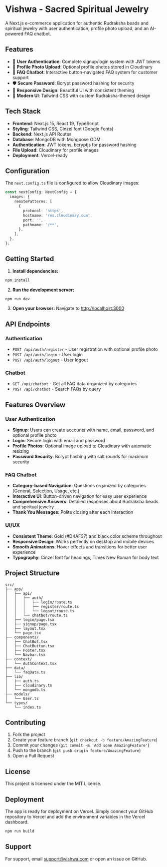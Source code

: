 # Vishwa - Sacred Spiritual Jewelry

A Next.js e-commerce application for authentic Rudraksha beads and spiritual jewelry with user authentication, profile photo upload, and an AI-powered FAQ chatbot.

## Features

- 🔐 **User Authentication**: Complete signup/login system with JWT tokens
- 📸 **Profile Photo Upload**: Optional profile photos stored in Cloudinary
- 🤖 **FAQ Chatbot**: Interactive button-navigated FAQ system for customer support
- 🛡️ **Secure Password**: Bcrypt password hashing for security
- 📱 **Responsive Design**: Beautiful UI with consistent theming
- 🎨 **Modern UI**: Tailwind CSS with custom Rudraksha-themed design

## Tech Stack

- **Frontend**: Next.js 15, React 19, TypeScript
- **Styling**: Tailwind CSS, Cinzel font (Google Fonts)
- **Backend**: Next.js API Routes
- **Database**: MongoDB with Mongoose ODM
- **Authentication**: JWT tokens, bcryptjs for password hashing
- **File Upload**: Cloudinary for profile images
- **Deployment**: Vercel-ready


## Configuration

The `next.config.ts` file is configured to allow Cloudinary images:

```typescript
const nextConfig: NextConfig = {
  images: {
    remotePatterns: [
      {
        protocol: 'https',
        hostname: 'res.cloudinary.com',
        port: '',
        pathname: '/**',
      },
    ],
  },
};
```

## Getting Started

1. **Install dependencies:**
```bash
npm install
```

2. **Run the development server:**
```bash
npm run dev
```

3. **Open your browser:**
Navigate to [http://localhost:3000](http://localhost:3000)

## API Endpoints

### Authentication
- `POST /api/auth/register` - User registration with optional profile photo
- `POST /api/auth/login` - User login
- `POST /api/auth/logout` - User logout

### Chatbot
- `GET /api/chatbot` - Get all FAQ data organized by categories
- `POST /api/chatbot` - Search FAQs by query

## Features Overview

### User Authentication
- **Signup**: Users can create accounts with name, email, password, and optional profile photo
- **Login**: Secure login with email and password
- **Profile Photos**: Optional image upload to Cloudinary with automatic resizing
- **Password Security**: Bcrypt hashing with salt rounds for maximum security

### FAQ Chatbot
- **Category-based Navigation**: Questions organized by categories (General, Selection, Usage, etc.)
- **Interactive UI**: Button-driven navigation for easy user experience
- **Comprehensive Answers**: Detailed responses about Rudraksha beads and spiritual jewelry
- **Thank You Messages**: Polite closing after each interaction

### UI/UX
- **Consistent Theme**: Gold (#D4AF37) and black color scheme throughout
- **Responsive Design**: Works perfectly on desktop and mobile devices
- **Smooth Animations**: Hover effects and transitions for better user experience
- **Typography**: Cinzel font for headings, Times New Roman for body text

## Project Structure

```
src/
├── app/
│   ├── api/
│   │   ├── auth/
│   │   │   ├── login/route.ts
│   │   │   ├── register/route.ts
│   │   │   └── logout/route.ts
│   │   └── chatbot/route.ts
│   ├── login/page.tsx
│   ├── signup/page.tsx
│   ├── layout.tsx
│   └── page.tsx
├── components/
│   ├── ChatBot.tsx
│   ├── ChatButton.tsx
│   ├── Footer.tsx
│   └── Navbar.tsx
├── context/
│   └── AuthContext.tsx
├── data/
│   └── faqData.ts
├── lib/
│   ├── auth.ts
│   ├── cloudinary.ts
│   └── mongodb.ts
├── models/
│   └── User.ts
└── types/
    └── index.ts
```

## Contributing

1. Fork the project
2. Create your feature branch (`git checkout -b feature/AmazingFeature`)
3. Commit your changes (`git commit -m 'Add some AmazingFeature'`)
4. Push to the branch (`git push origin feature/AmazingFeature`)
5. Open a Pull Request

## License

This project is licensed under the MIT License.

## Deployment

The app is ready for deployment on Vercel. Simply connect your GitHub repository to Vercel and add the environment variables in the Vercel dashboard.

```bash
npm run build
```

## Support

For support, email support@vishwa.com or open an issue on GitHub.
